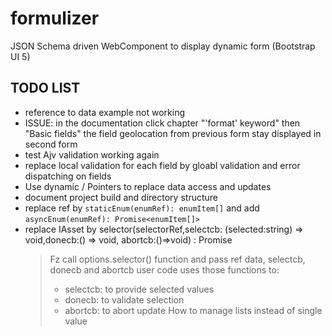 # formulizer

JSON Schema driven WebComponent to display dynamic form (Bootstrap UI 5)    

## TODO LIST

- reference to data example not working
- ISSUE: in the documentation click chapter "'format' keyword" then "Basic fields"
    the field geolocation from previous form stay displayed in second form
- test Ajv validation working again
- replace local validation for each field by gloabl validation and error dispatching on fields 
- Use dynamic / Pointers to replace data access and updates
- document project build and directory structure 
- replace ref by `staticEnum(enumRef): enumItem[]` and add `asyncEnum(enumRef): Promise<enumItem[]>` 
- replace IAsset by selector(selectorRef,selectcb: (selected:string) => void,donecb:() => void, abortcb:()=>void) : Promise<void> 
    > Fz call options.selector() function and pass ref data, selectcb, donecb and abortcb
    > user code uses those functions to:
    >    - selectcb: to provide selected values
    >    - donecb: to validate selection
    >    - abortcb: to abort update
    >How to manage lists instead of single value